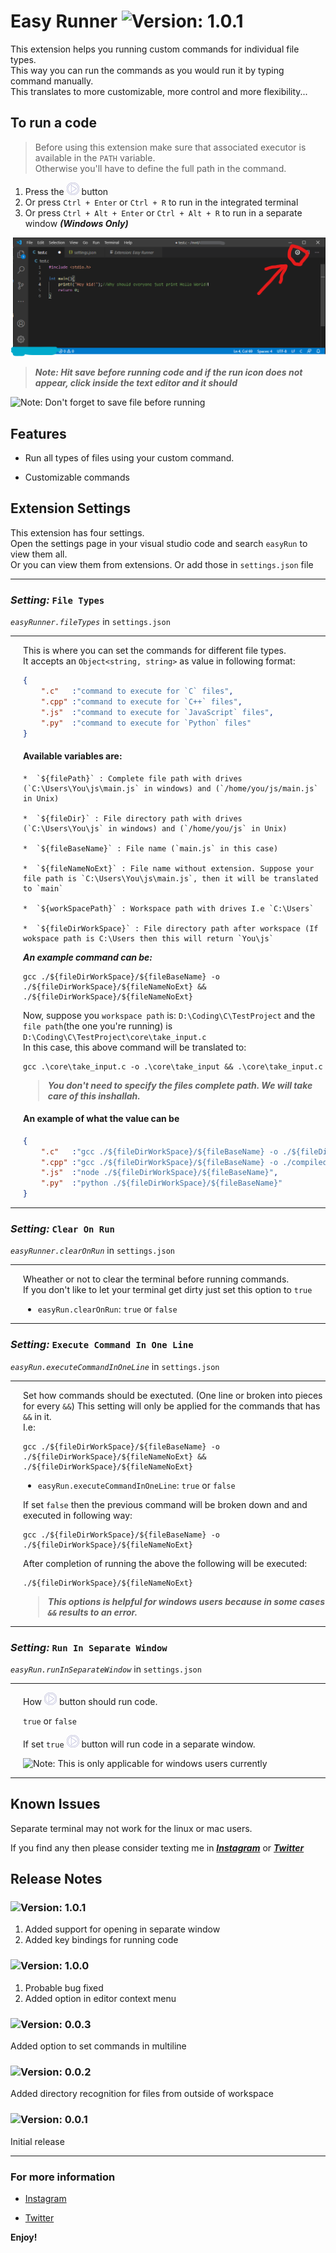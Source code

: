 # Easy Runner  ![Version: 1.0.1](https://img.shields.io/badge/version-1.0.1-green)
  
    
  
This extension helps you running custom commands for individual file types.  
This way you can run the commands as you would run it by typing command manually.  
This translates to more customizable, more control and more flexibility...

## To run a code
> Before using this extension make sure that associated executor is available in the `PATH` variable.  
Otherwise you'll have to define the full path in the command.

 1. Press the ![Run Code](media/play20.png) button  
 2. Or press `Ctrl + Enter` or `Ctrl + R` to run in the integrated terminal 
 2. Or press `Ctrl + Alt + Enter` or `Ctrl + Alt + R` to run in a separate window ***(Windows Only)***
  
  
![](media/howTo.png)

> ***Note: Hit save before running code and if the run icon does not appear, click inside the text editor and it should***

![Note: Don't forget to save file before running](https://img.shields.io/badge/Note-Don't%20forget%20to%20save%20file%20before%20running-red)  
  
  
## Features

  

* Run all types of files using your custom command.

* Customizable commands

  
  

## Extension Settings
This extension has four settings.  
Open the settings page in your visual studio code and search `easyRun` to view them all.  
Or you can view them from extensions.
Or add those in `settings.json` file  
  
  
***
### ***Setting:*** `File Types`  
_`easyRunner.fileTypes`_ in `settings.json`
***
<div style="margin-left: 20px">

This is where you can set the commands for different file types.  
It accepts an `Object<string, string>` as value in following format:

```json
{
    ".c"   :"command to execute for `C` files",
    ".cpp" :"command to execute for `C++` files",
    ".js"  :"command to execute for `JavaScript` files",
    ".py"  :"command to execute for `Python` files"
}
```

#### Available variables are:
    
    *  `${filePath}` : Complete file path with drives (`C:\Users\You\js\main.js` in windows) and (`/home/you/js/main.js` in Unix)
    
    *  `${fileDir}` : File directory path with drives (`C:\Users\You\js` in windows) and (`/home/you/js` in Unix)
    
    *  `${fileBaseName}` : File name (`main.js` in this case)
    
    *  `${fileNameNoExt}` : File name without extension. Suppose your file path is `C:\Users\You\js\main.js`, then it will be translated to `main`
    
    *  `${workSpacePath}` : Workspace path with drives I.e `C:\Users`
    
    *  `${fileDirWorkSpace}` : File directory path after workspace (If wokspace path is C:\Users then this will return `You\js`

***An example command can be:***
```
gcc ./${fileDirWorkSpace}/${fileBaseName} -o ./${fileDirWorkSpace}/${fileNameNoExt} && ./${fileDirWorkSpace}/${fileNameNoExt}
```
Now, suppose you `workspace path` is: `D:\Coding\C\TestProject` and the `file path`(the one you're running) is `D:\Coding\C\TestProject\core\take_input.c`  
In this case, this above command will be translated to:
```
gcc .\core\take_input.c -o .\core\take_input && .\core\take_input.c
```
>***You don't need to specify the files complete path. We will take care of this inshallah.***

#### An example of what the value can be
  
```json
{
    ".c"   :"gcc ./${fileDirWorkSpace}/${fileBaseName} -o ./${fileDirWorkSpace}/${fileNameNoExt} && ./${fileDirWorkSpace}/${fileNameNoExt}",
    ".cpp" :"gcc ./${fileDirWorkSpace}/${fileBaseName} -o ./compiled/tmp && ./compiled/tmp",
    ".js"  :"node ./${fileDirWorkSpace}/${fileBaseName}",
    ".py"  :"python ./${fileDirWorkSpace}/${fileBaseName}"
}
```  
</div>
  
***
### ***Setting:*** `Clear On Run`
_`easyRunner.clearOnRun`_ in `settings.json`  
***
<div style="margin-left: 20px">

Wheather or not to clear the terminal before running commands.  
If you don't like to let your terminal get dirty just set this option to `true`  
  
*  `easyRun.clearOnRun`: `true` or `false`

</div>

***
### ***Setting:*** `Execute Command In One Line`
_`easyRun.executeCommandInOneLine`_ in `settings.json`  
***
<div style="margin-left: 20px">
  
Set how commands should be exectuted. (One line or broken into pieces for every `&&`)
This setting will only be applied for the commands that has ` && ` in it.  
I.e:
```
gcc ./${fileDirWorkSpace}/${fileBaseName} -o ./${fileDirWorkSpace}/${fileNameNoExt} && ./${fileDirWorkSpace}/${fileNameNoExt}
```

*  `easyRun.executeCommandInOneLine`: `true` or `false`

If set `false` then the previous command will be broken down and and executed in following way:
```
gcc ./${fileDirWorkSpace}/${fileBaseName} -o ./${fileDirWorkSpace}/${fileNameNoExt}
```
After completion of running the above the following will be executed:
```
./${fileDirWorkSpace}/${fileNameNoExt}
```

> ***This options is helpful for windows users because in some cases `&&` results to an error.***
</div>

***
### ***Setting:*** `Run In Separate Window`
_`easyRun.runInSeparateWindow`_ in `settings.json`  
***
<div style="margin-left: 20px">

How ![Run Code](media/play20.png) button should run code.  
  
`true` or `false`  
  
If set `true` ![Run Code](media/play20.png) button will run code in a separate window.

![Note: This is only applicable for windows users currently](https://img.shields.io/badge/Note-This%20option%20is%20applicable%20for%20windows%20only-red)

</div>

***
## Known Issues

  
Separate terminal may not work for the linux or mac users.

If you find any then please consider texting me in [***Instagram***](https://instagram.com/alor_pretatma) or [***Twitter***](https://twitter.com/alor_pretatma)

  

## Release Notes

### ![Version: 1.0.1](https://img.shields.io/badge/version-1.0.1-green)
  
1. Added support for opening in separate window
2. Added key bindings for running code

### ![Version: 1.0.0](https://img.shields.io/badge/version-1.0.0-orange)

1. Probable bug fixed
2. Added option in editor context menu


### ![Version: 0.0.3](https://img.shields.io/badge/version-0.0.3-orange)

Added option to set commands in multiline

  

### ![Version: 0.0.2](https://img.shields.io/badge/version-0.0.2-orange)

Added directory recognition for files from outside of workspace

  

### ![Version: 0.0.1](https://img.shields.io/badge/version-0.0.1-orange)

Initial release

  

-----------------------------------------------------------------------------------------------------------

  

### For more information

  

*  [Instagram](https://instagram.com/alor_pretatma)

*  [Twitter](https://twitter.com/alor_pretatma)

  

**Enjoy!**